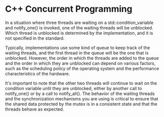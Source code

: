 # C++ Concurrent Programming

In a situation where three threads are waiting on a std::condition_variable and notify_one() is invoked, one of the waiting threads will be unblocked. Which thread is unblocked is determined by the implementation, and it is not specified in the standard.

Typically, implementations use some kind of queue to keep track of the waiting threads, and the first thread in the queue will be the one that is unblocked. However, the order in which the threads are added to the queue and the order in which they are unblocked can depend on various factors, such as the scheduling policy of the operating system and the performance characteristics of the hardware.

It's important to note that the other two threads will continue to wait on the condition variable until they are unblocked, either by another call to notify_one() or by a call to notify_all(). The behavior of the waiting threads and the synchronization mechanisms you are using is critical to ensure that the shared data protected by the mutex is in a consistent state and that the threads behave as expected.
